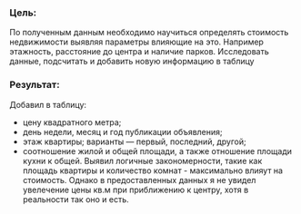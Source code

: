 
### Цель:
 По полученным данным необходимо научиться определять стоимость недвижимости выявляя параметры влияющие на это. Например этажность, расстояние до центра и наличие парков. 
Исследовать данные, подсчитать и добавить новую информацию в таблицу
### Результат:
Добавил в таблицу:
   - цену квадратного метра;
   - день недели, месяц и год публикации объявления;
   - этаж квартиры; варианты — первый, последний, другой;
   - соотношение жилой и общей площади, а также отношение площади кухни к общей.
 Выявил логичные закономерности, такие как площадь квартиры и количество комнат - максимально влияут на стоимость. Однако в предоставленных данных я не увидел увелечение цены кв.м при приближению к центру, хотя в реальности  так оно и есть.
